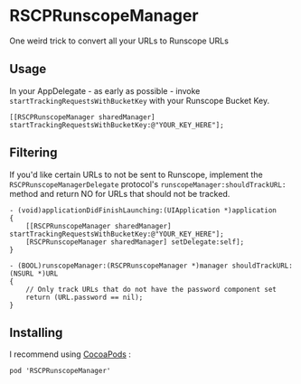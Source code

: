 RSCPRunscopeManager
===================

One weird trick to convert all your URLs to Runscope URLs


Usage
-----

In your AppDelegate - as early as possible - invoke ```startTrackingRequestsWithBucketKey``` with your Runscope Bucket Key.


    [[RSCPRunscopeManager sharedManager] startTrackingRequestsWithBucketKey:@"YOUR_KEY_HERE"];


Filtering
---------

If you'd like certain URLs to not be sent to Runscope, implement the ```RSCPRunscopeManagerDelegate``` protocol's ```runscopeManager:shouldTrackURL:``` method and return NO for URLs that should not be tracked.

``` Obejctive-C
- (void)applicationDidFinishLaunching:(UIApplication *)application
{
    [[RSCPRunscopeManager sharedManager] startTrackingRequestsWithBucketKey:@"YOUR_KEY_HERE"];
    [RSCPRunscopeManager sharedManager] setDelegate:self];
}

- (BOOL)runscopeManager:(RSCPRunscopeManager *)manager shouldTrackURL:(NSURL *)URL
{
    // Only track URLs that do not have the password component set
    return (URL.password == nil);
}
```

Installing
----------

I recommend using [CocoaPods](http://cocoapods.org) :

    pod 'RSCPRunscopeManager'



